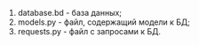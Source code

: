 1. database.bd - база данных;
2. models.py - файл, содержащий модели к БД;
3. requests.py - файл с запросами к БД.
